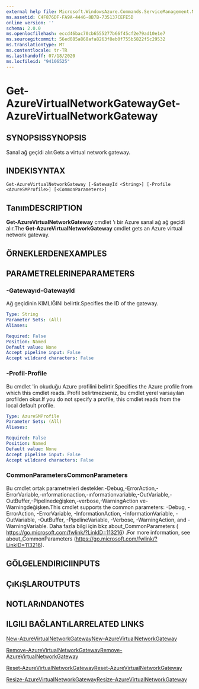 ```yaml
---
external help file: Microsoft.WindowsAzure.Commands.ServiceManagement.Network.dll-Help.xml
ms.assetid: C4F876DF-FA9A-4446-8B7B-735137CEFE5D
online version: ''
schema: 2.0.0
ms.openlocfilehash: eccd46bac70cb6555277b66f45cf2e79ad10e1e7
ms.sourcegitcommit: 56ed085a868afa8263f8eb0f755b5822f5c29532
ms.translationtype: MT
ms.contentlocale: tr-TR
ms.lasthandoff: 07/18/2020
ms.locfileid: "94106525"
---
```

# <span data-ttu-id="56b34-101">Get-AzureVirtualNetworkGateway</span><span class="sxs-lookup"><span data-stu-id="56b34-101">Get-AzureVirtualNetworkGateway</span></span>

## <span data-ttu-id="56b34-102">SYNOPSIS</span><span class="sxs-lookup"><span data-stu-id="56b34-102">SYNOPSIS</span></span>
<span data-ttu-id="56b34-103">Sanal ağ geçidi alır.</span><span class="sxs-lookup"><span data-stu-id="56b34-103">Gets a virtual network gateway.</span></span>

## <span data-ttu-id="56b34-104">INDEKI</span><span class="sxs-lookup"><span data-stu-id="56b34-104">SYNTAX</span></span>

```
Get-AzureVirtualNetworkGateway [-GatewayId <String>] [-Profile <AzureSMProfile>] [<CommonParameters>]
```

## <span data-ttu-id="56b34-105">Tanım</span><span class="sxs-lookup"><span data-stu-id="56b34-105">DESCRIPTION</span></span>
<span data-ttu-id="56b34-106">**Get-AzureVirtualNetworkGateway** cmdlet 'ı bir Azure sanal ağ ağ geçidi alır.</span><span class="sxs-lookup"><span data-stu-id="56b34-106">The **Get-AzureVirtualNetworkGateway** cmdlet gets an Azure virtual network gateway.</span></span>

## <span data-ttu-id="56b34-107">ÖRNEKLERDEN</span><span class="sxs-lookup"><span data-stu-id="56b34-107">EXAMPLES</span></span>

## <span data-ttu-id="56b34-108">PARAMETRELERINE</span><span class="sxs-lookup"><span data-stu-id="56b34-108">PARAMETERS</span></span>

### <span data-ttu-id="56b34-109">-Gatewayıd</span><span class="sxs-lookup"><span data-stu-id="56b34-109">-GatewayId</span></span>
<span data-ttu-id="56b34-110">Ağ geçidinin KIMLIĞINI belirtir.</span><span class="sxs-lookup"><span data-stu-id="56b34-110">Specifies the ID of the gateway.</span></span>

```yaml
Type: String
Parameter Sets: (All)
Aliases: 

Required: False
Position: Named
Default value: None
Accept pipeline input: False
Accept wildcard characters: False
```

### <span data-ttu-id="56b34-111">-Profil</span><span class="sxs-lookup"><span data-stu-id="56b34-111">-Profile</span></span>
<span data-ttu-id="56b34-112">Bu cmdlet 'in okuduğu Azure profilini belirtir.</span><span class="sxs-lookup"><span data-stu-id="56b34-112">Specifies the Azure profile from which this cmdlet reads.</span></span> <span data-ttu-id="56b34-113">Profil belirtmezseniz, bu cmdlet yerel varsayılan profilden okur.</span><span class="sxs-lookup"><span data-stu-id="56b34-113">If you do not specify a profile, this cmdlet reads from the local default profile.</span></span>

```yaml
Type: AzureSMProfile
Parameter Sets: (All)
Aliases: 

Required: False
Position: Named
Default value: None
Accept pipeline input: False
Accept wildcard characters: False
```

### <span data-ttu-id="56b34-114">CommonParameters</span><span class="sxs-lookup"><span data-stu-id="56b34-114">CommonParameters</span></span>
<span data-ttu-id="56b34-115">Bu cmdlet ortak parametreleri destekler:-Debug,-ErrorAction,-ErrorVariable,-ınformationaction,-ınformationvariable,-OutVariable,-OutBuffer,-Pipelinedeğişken,-verbose,-WarningAction ve-Warningdeğişken.</span><span class="sxs-lookup"><span data-stu-id="56b34-115">This cmdlet supports the common parameters: -Debug, -ErrorAction, -ErrorVariable, -InformationAction, -InformationVariable, -OutVariable, -OutBuffer, -PipelineVariable, -Verbose, -WarningAction, and -WarningVariable.</span></span> <span data-ttu-id="56b34-116">Daha fazla bilgi için bkz about_CommonParameters ( https://go.microsoft.com/fwlink/?LinkID=113216) .</span><span class="sxs-lookup"><span data-stu-id="56b34-116">For more information, see about_CommonParameters (https://go.microsoft.com/fwlink/?LinkID=113216).</span></span>

## <span data-ttu-id="56b34-117">GÖLGELENDIRICI</span><span class="sxs-lookup"><span data-stu-id="56b34-117">INPUTS</span></span>

## <span data-ttu-id="56b34-118">ÇıKıŞLAR</span><span class="sxs-lookup"><span data-stu-id="56b34-118">OUTPUTS</span></span>

## <span data-ttu-id="56b34-119">NOTLARıNDA</span><span class="sxs-lookup"><span data-stu-id="56b34-119">NOTES</span></span>

## <span data-ttu-id="56b34-120">ILGILI BAĞLANTıLAR</span><span class="sxs-lookup"><span data-stu-id="56b34-120">RELATED LINKS</span></span>

[<span data-ttu-id="56b34-121">New-AzureVirtualNetworkGateway</span><span class="sxs-lookup"><span data-stu-id="56b34-121">New-AzureVirtualNetworkGateway</span></span>](./New-AzureVirtualNetworkGateway.md)

[<span data-ttu-id="56b34-122">Remove-AzureVirtualNetworkGateway</span><span class="sxs-lookup"><span data-stu-id="56b34-122">Remove-AzureVirtualNetworkGateway</span></span>](./Remove-AzureVirtualNetworkGateway.md)

[<span data-ttu-id="56b34-123">Reset-AzureVirtualNetworkGateway</span><span class="sxs-lookup"><span data-stu-id="56b34-123">Reset-AzureVirtualNetworkGateway</span></span>](./Reset-AzureVirtualNetworkGateway.md)

[<span data-ttu-id="56b34-124">Resize-AzureVirtualNetworkGateway</span><span class="sxs-lookup"><span data-stu-id="56b34-124">Resize-AzureVirtualNetworkGateway</span></span>](./Resize-AzureVirtualNetworkGateway.md)



